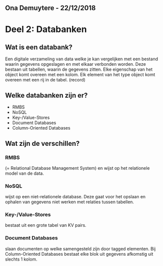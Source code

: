 ## Ona Demuytere - 22/12/2018
# Deel 2: Databanken
## Wat is een databank?
Een digitale verzameling van data welke je kan vergelijken met een bestand waarin gegevens opgeslagen en met elkaar verbonden worden.
Deze bestaan uit tabellen, waarin de gegevens zitten. Elke eigenschap van het object komt overeen met een kolom. Elk element van het type object komt overeen met een rij in de tabel. (record)

## Welke databanken zijn er?
-	RMBS 
-	NoSQL 
-	Key-/Value-Stores	
-	Document Databases
-	Column-Oriented Databases

## Wat zijn de verschillen?
### RMBS 
(= Relational Database Management System) en wijst op het relationele model van de data.
### NoSQL 
wijst op een niet-relationele database. Deze gaat voor het opslaan en ophalen van gegevens niet werken met relaties tussen tabellen.
### Key-/Value-Stores 
bestaat uit een grote tabel van KV pairs.
### Document Databases 
slaan documenten op welke samengesteld zijn door tagged elementen.
Bij Column-Oriented Databases bestaat elke blok uit gegevens afkomstig uit slechts 1 kolom.




